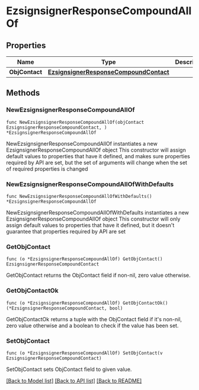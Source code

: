 # EzsignsignerResponseCompoundAllOf

## Properties

Name | Type | Description | Notes
------------ | ------------- | ------------- | -------------
**ObjContact** | [**EzsignsignerResponseCompoundContact**](EzsignsignerResponseCompoundContact.md) |  | 

## Methods

### NewEzsignsignerResponseCompoundAllOf

`func NewEzsignsignerResponseCompoundAllOf(objContact EzsignsignerResponseCompoundContact, ) *EzsignsignerResponseCompoundAllOf`

NewEzsignsignerResponseCompoundAllOf instantiates a new EzsignsignerResponseCompoundAllOf object
This constructor will assign default values to properties that have it defined,
and makes sure properties required by API are set, but the set of arguments
will change when the set of required properties is changed

### NewEzsignsignerResponseCompoundAllOfWithDefaults

`func NewEzsignsignerResponseCompoundAllOfWithDefaults() *EzsignsignerResponseCompoundAllOf`

NewEzsignsignerResponseCompoundAllOfWithDefaults instantiates a new EzsignsignerResponseCompoundAllOf object
This constructor will only assign default values to properties that have it defined,
but it doesn't guarantee that properties required by API are set

### GetObjContact

`func (o *EzsignsignerResponseCompoundAllOf) GetObjContact() EzsignsignerResponseCompoundContact`

GetObjContact returns the ObjContact field if non-nil, zero value otherwise.

### GetObjContactOk

`func (o *EzsignsignerResponseCompoundAllOf) GetObjContactOk() (*EzsignsignerResponseCompoundContact, bool)`

GetObjContactOk returns a tuple with the ObjContact field if it's non-nil, zero value otherwise
and a boolean to check if the value has been set.

### SetObjContact

`func (o *EzsignsignerResponseCompoundAllOf) SetObjContact(v EzsignsignerResponseCompoundContact)`

SetObjContact sets ObjContact field to given value.



[[Back to Model list]](../README.md#documentation-for-models) [[Back to API list]](../README.md#documentation-for-api-endpoints) [[Back to README]](../README.md)


